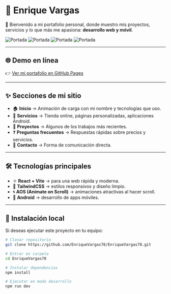 # 🚀 Enrique Vargas  

👋 Bienvenido a mi portafolio personal, donde muestro mis proyectos, servicios y lo que más me apasiona: **desarrollo web y móvil**.  

![Portada](https://img.shields.io/badge/React-blue?logo=react&logoColor=white)
![Portada](https://img.shields.io/badge/TailwindCSS-38B2AC?logo=tailwindcss&logoColor=white)
![Portada](https://img.shields.io/badge/Vite-646CFF?logo=vite&logoColor=white)
![Portada](https://img.shields.io/badge/JavaScript-F7DF1E?logo=javascript&logoColor=black)

---

## 🌐 Demo en línea  
👉 [Ver mi portafolio en GitHub Pages](https://enriquevargas78.github.io)  

---

## ✨ Secciones de mi sitio
- 🏠 **Inicio** → Animación de carga con mi nombre y tecnologías que uso.  
- 💼 **Servicios** → Tienda online, páginas personalizadas, aplicaciones Android.  
- 📱 **Proyectos** → Algunos de los trabajos más recientes.  
- ❓ **Preguntas frecuentes** → Respuestas rápidas sobre precios y servicios.  
- 📩 **Contacto** → Forma de comunicación directa.  

---

## 🛠 Tecnologías principales
- ⚛️ **React + Vite** → para una web rápida y moderna.  
- 🎨 **TailwindCSS** → estilos responsivos y diseño limpio.  
- 🌀 **AOS (Animate on Scroll)** → animaciones atractivas al hacer scroll.  
- 📱 **Android** → desarrollo de apps móviles.  

---

## 📌 Instalación local
Si deseas ejecutar este proyecto en tu equipo:  

```bash
# Clonar repositorio
git clone https://github.com/EnriqueVargas78/EnriqueVargas78.git

# Entrar en carpeta
cd EnriqueVargas78

# Instalar dependencias
npm install

# Ejecutar en modo desarrollo
npm run dev
